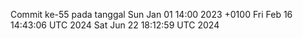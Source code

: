 Commit ke-55 pada tanggal Sun Jan 01 14:00 2023 +0100
Fri Feb 16 14:43:06 UTC 2024
Sat Jun 22 18:12:59 UTC 2024
